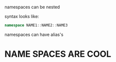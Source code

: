 namespaces can be nested

syntax looks like:
```cpp
namespace NAME1::NAME2::NAME3
```

namespaces can have alias's

# NAME SPACES ARE COOL
